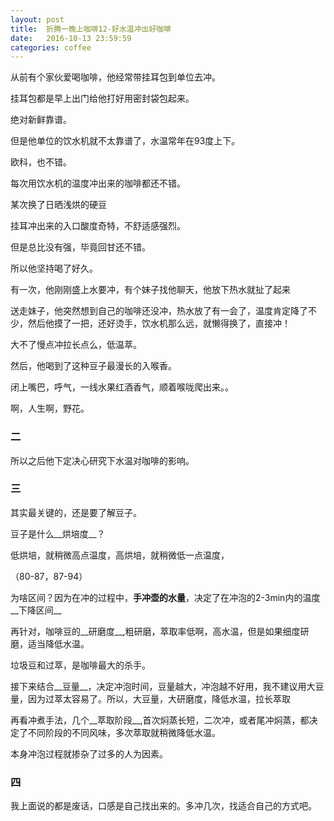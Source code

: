 ```yaml
---
layout: post
title:  折腾一晚上咖啡12-好水温冲出好咖啡
date:   2016-10-13 23:59:59
categories: coffee
---
```


从前有个家伙爱喝咖啡，他经常带挂耳包到单位去冲。

挂耳包都是早上出门给他打好用密封袋包起来。

绝对新鲜靠谱。

但是他单位的饮水机就不太靠谱了，水温常年在93度上下。

欧科，也不错。

每次用饮水机的温度冲出来的咖啡都还不错。

某次换了日晒浅烘的硬豆

挂耳冲出来的入口酸度奇特，不舒适感强烈。

但是总比没有强，毕竟回甘还不错。

所以他坚持喝了好久。

有一次，他刚刚盛上水要冲，有个妹子找他聊天，他放下热水就扯了起来

送走妹子，他突然想到自己的咖啡还没冲，热水放了有一会了，温度肯定降了不少，然后他摸了一把，还好烫手，饮水机那么远，就懒得换了，直接冲！

大不了慢点冲拉长点么，低温萃。

然后，他喝到了这种豆子最漫长的入喉香。

闭上嘴巴，呼气，一线水果红酒香气，顺着喉咙爬出来。。

啊，人生啊，野花。

### 二

所以之后他下定决心研究下水温对咖啡的影响。

### 三

其实最关键的，还是要了解豆子。

豆子是什么__烘培度__？

低烘培，就稍微高点温度，高烘培，就稍微低一点温度，

（80-87，87-94）

为啥区间？因为在冲的过程中，__手冲壶的水量__，决定了在冲泡的2-3min内的温度__下降区间__

再针对，咖啡豆的__研磨度__,粗研磨，萃取率低啊，高水温，但是如果细度研磨，适当降低水温。

垃圾豆和过萃，是咖啡最大的杀手。

接下来结合__豆量__，决定冲泡时间，豆量越大，冲泡越不好用，我不建议用大豆量，因为过萃太容易了。所以，大豆量，大研磨度，降低水温，拉长萃取

再看冲煮手法，几个__萃取阶段__,首次焖蒸长短，二次冲，或者尾冲焖蒸，都决定了不同阶段的不同风味，多次萃取就稍微降低水温。

本身冲泡过程就掺杂了过多的人为因素。

### 四

我上面说的都是废话，口感是自己找出来的。多冲几次，找适合自己的方式吧。
























